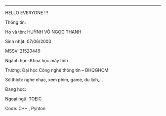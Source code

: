 ----------------------------------------------------------------
HELLO EVERYONE !!!

Thông tin:

Họ và tên: HUỲNH VÕ NGỌC THANH

Sinh nhật: 07/06/2003

MSSV: 21520449

Ngành học: Khoa học máy tính

Trường: Đại học Công nghệ thông tin – ĐHQGHCM

Sở thích: nghe nhạc, xem phim, game, du lịch,…

Đang học:

Ngoại ngữ: TOEIC

Code: C++ , Pyhton

